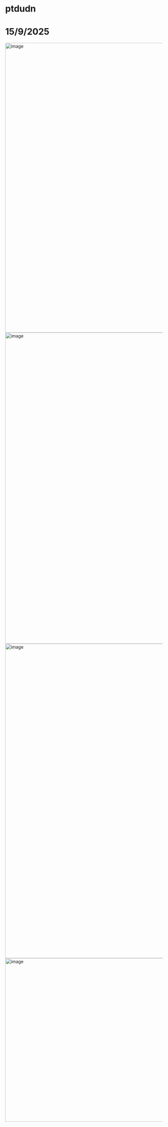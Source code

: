 # ptdudn
# 15/9/2025
<img width="1912" height="923" alt="image" src="https://github.com/user-attachments/assets/7d6757bf-e12c-4869-aaf0-c8be427f15ec" />

<img width="1890" height="991" alt="image" src="https://github.com/user-attachments/assets/e6093170-6aff-4d77-84d7-b466131bf56a" />


<img width="1917" height="1002" alt="image" src="https://github.com/user-attachments/assets/fe9e0463-39ba-49e1-a0da-b3732a5389f7" />


<img width="966" height="521" alt="image" src="https://github.com/user-attachments/assets/89253a43-a826-4958-b67d-54b2290c34e4" />

